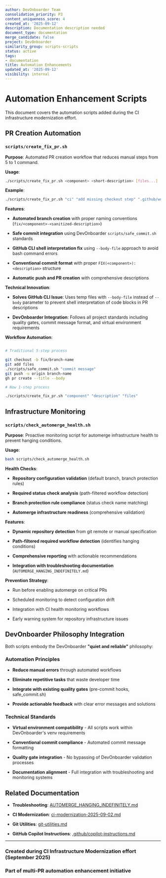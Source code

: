 ```yaml
---
author: DevOnboarder Team
consolidation_priority: P3
content_uniqueness_score: 4
created_at: '2025-09-12'
description: Documentation description needed
document_type: documentation
merge_candidate: false
project: DevOnboarder
similarity_group: scripts-scripts
status: active
tags:
- documentation
title: Automation Enhancements
updated_at: '2025-09-12'
visibility: internal
---
```


# Automation Enhancement Scripts

This document covers the automation scripts added during the CI infrastructure modernization effort.

## PR Creation Automation

### `scripts/create_fix_pr.sh`

**Purpose**: Automated PR creation workflow that reduces manual steps from 5 to 1 command.

**Usage**:

```bash
./scripts/create_fix_pr.sh <component> <short-description> [files...]

```

**Example**:

```bash
./scripts/create_fix_pr.sh "ci" "add missing checkout step" ".github/workflows/close-codex-issues.yml"

```

**Features**:

- **Automated branch creation** with proper naming conventions (`fix/<component>-<sanitized-description>`)

- **Safe commit integration** using DevOnboarder `scripts/safe_commit.sh` standards

- **GitHub CLI shell interpretation fix** using `--body-file` approach to avoid bash command errors

- **Conventional commit format** with proper `FIX(<component>): <description>` structure

- **Automatic push and PR creation** with comprehensive descriptions

**Technical Innovation**:

- **Solves GitHub CLI Issue**: Uses temp files with `--body-file` instead of `--body` parameter to prevent shell interpretation of code blocks in PR descriptions

- **DevOnboarder Integration**: Follows all project standards including quality gates, commit message format, and virtual environment requirements

**Workflow Automation**:

```bash

# Traditional 5-step process

git checkout -b fix/branch-name
git add files
./scripts/safe_commit.sh "commit message"
git push -u origin branch-name
gh pr create --title --body

# Now 1-step process

./scripts/create_fix_pr.sh "component" "description" "files"

```

## Infrastructure Monitoring

### `scripts/check_automerge_health.sh`

**Purpose**: Proactive monitoring script for automerge infrastructure health to prevent hanging conditions.

**Usage**:

```bash
bash scripts/check_automerge_health.sh

```

**Health Checks**:

- **Repository configuration validation** (default branch, branch protection rules)

- **Required status check analysis** (path-filtered workflow detection)

- **Branch protection rule compliance** (status check name matching)

- **Automerge infrastructure readiness** (comprehensive validation)

**Features**:

- **Dynamic repository detection** from git remote or manual specification

- **Path-filtered required workflow detection** (identifies hanging conditions)

- **Comprehensive reporting** with actionable recommendations

- **Integration with troubleshooting documentation** (`AUTOMERGE_HANGING_INDEFINITELY.md`)

**Prevention Strategy**:

- Run before enabling automerge on critical PRs

- Scheduled monitoring to detect configuration drift

- Integration with CI health monitoring workflows

- Early warning system for repository infrastructure issues

## DevOnboarder Philosophy Integration

Both scripts embody the DevOnboarder **"quiet and reliable"** philosophy:

### Automation Principles

- **Reduce manual errors** through automated workflows

- **Eliminate repetitive tasks** that waste developer time

- **Integrate with existing quality gates** (pre-commit hooks, safe_commit.sh)

- **Provide actionable feedback** with clear error messages and solutions

### Technical Standards

- **Virtual environment compatibility** - All scripts work within DevOnboarder's venv requirements

- **Conventional commit compliance** - Automated commit message formatting

- **Quality gate integration** - No bypassing of DevOnboarder validation processes

- **Documentation alignment** - Full integration with troubleshooting and monitoring systems

## Related Documentation

- **Troubleshooting**: [AUTOMERGE_HANGING_INDEFINITELY.md](../troubleshooting/AUTOMERGE_HANGING_INDEFINITELY.md)

- **CI Modernization**: [ci-modernization-2025-09-02.md](../ci/ci-modernization-2025-09-02.md)

- **Git Utilities**: [git-utilities.md](./git-utilities.md)

- **GitHub Copilot Instructions**: [.github/copilot-instructions.md](../../.github/copilot-instructions.md)

---

### Created during CI Infrastructure Modernization effort (September 2025)

### Part of multi-PR automation enhancement initiative

